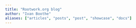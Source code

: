 ```yaml
---
title: "Rootwork.org blog"
author: "Ivan Boothe"
aliases: ["articles", "posts", "post", "showcase", "docs"]
---
```

